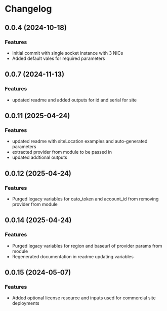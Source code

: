 # Changelog

## 0.0.4 (2024-10-18)

### Features
- Initial commit with single socket instance with 3 NICs
- Added default vales for required parameters

## 0.0.7 (2024-11-13)

### Features
- updated readme and added outputs for id and serial for site

## 0.0.11 (2025-04-24)

### Features
- updated readme with siteLocation examples and auto-generated parameters
- extracted provider from module to be passed in
- updated addtional outputs

## 0.0.12 (2025-04-24)

### Features
- Purged legacy variables for cato_token and account_id from removing provider from module

## 0.0.14 (2025-04-24)

### Features
- Purged legacy variables for region and baseurl of provider params from module
- Regenerated documentation in readme updating variables 

## 0.0.15 (2024-05-07)

### Features
- Added optional license resource and inputs used for commercial site deployments

